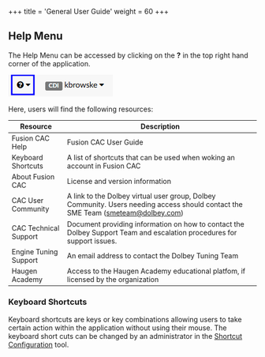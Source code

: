 +++
title = 'General User Guide'
weight = 60
+++


## Help Menu

The Help Menu can be accessed by clicking on the **?** in the top right hand corner of the application.

![Help Menu](FusionHelp.png)

Here, users will find the following resources:

|Resource|Description |
|--------|-------------------- |
|Fusion CAC Help|Fusion CAC User Guide |
|Keyboard Shortcuts|A list of shortcuts that can be used when woking an account in Fusion CAC |
|About Fusion CAC|License and version information |
|CAC User Community|A link to the Dolbey virtual user group, Dolbey Community. Users needing access should contact the SME Team (smeteam@dolbey.com)|
|CAC Technical Support|Document providing information on how to contact the Dolbey Support Team and escalation procedures for support issues. |
|Engine Tuning Support|An email address to contact the Dolbey Tuning Team |
|Haugen Academy|Access to the Haugen Academy educational platfom, if licensed by the organization |


### Keyboard Shortcuts

Keyboard shortcuts are keys or key combinations allowing users to take certain action within the application without using their mouse.
The keyboard short cuts can be changed by an administrator in the [Shortcut Configuration](https://dolbeysystems.github.io/fusion-cac-web-docs/administrative-user-guide/tools/shortcut-configuration/) tool. 
